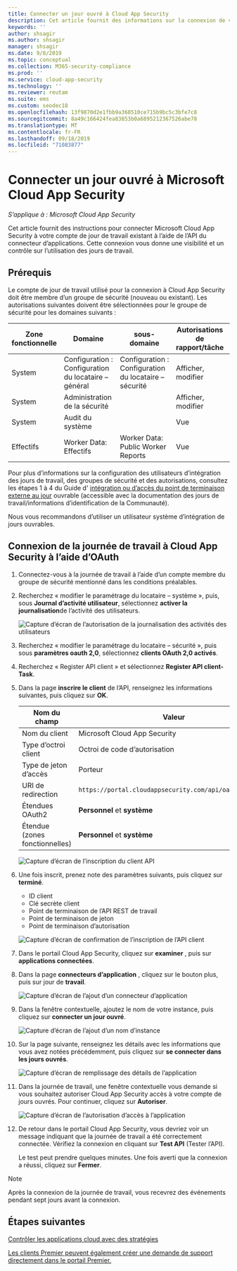 ```yaml
---
title: Connecter un jour ouvré à Cloud App Security
description: Cet article fournit des informations sur la connexion de votre application de jour de travail à Cloud App Security à l’aide du connecteur API pour la visibilité et le contrôle de l’utilisation.
keywords: ''
author: shsagir
ms.author: shsagir
manager: shsagir
ms.date: 9/8/2019
ms.topic: conceptual
ms.collection: M365-security-compliance
ms.prod: ''
ms.service: cloud-app-security
ms.technology: ''
ms.reviewer: reutam
ms.suite: ems
ms.custom: seodec18
ms.openlocfilehash: 13f9870d2e1fbb9a368510ce715b9bc5c3bfe7c8
ms.sourcegitcommit: 8a49c166424fea83853b0a6895212367526abe78
ms.translationtype: MT
ms.contentlocale: fr-FR
ms.lasthandoff: 09/18/2019
ms.locfileid: "71083877"
---
```

# <a name="connect-workday-to-microsoft-cloud-app-security"></a>Connecter un jour ouvré à Microsoft Cloud App Security

*S’applique à : Microsoft Cloud App Security*

Cet article fournit des instructions pour connecter Microsoft Cloud App Security à votre compte de jour de travail existant à l’aide de l’API du connecteur d’applications. Cette connexion vous donne une visibilité et un contrôle sur l’utilisation des jours de travail.

## <a name="prerequisites"></a>Prérequis

Le compte de jour de travail utilisé pour la connexion à Cloud App Security doit être membre d’un groupe de sécurité (nouveau ou existant). Les autorisations suivantes doivent être sélectionnées pour le groupe de sécurité pour les domaines suivants :

| Zone fonctionnelle | Domaine | sous-domaine | Autorisations de rapport/tâche | Autorisations d'intégration |
| --- | --- | --- | --- | --- |
| System | Configuration : Configuration du locataire – général | Configuration : Configuration du locataire – sécurité | Afficher, modifier | Acquérir, put |
| System | Administration de la sécurité | | Afficher, modifier | Acquérir, put |
| System | Audit du système | | Vue | Obtenir |
| Effectifs | Worker Data: Effectifs | Worker Data: Public Worker Reports | Vue | Obtenir |

Pour plus d’informations sur la configuration des utilisateurs d’intégration des jours de travail, des groupes de sécurité et des autorisations, consultez les étapes 1 à 4 du Guide d' [intégration ou d’accès du point de terminaison externe au jour](https://go.microsoft.com/fwlink/?linkid=2103212) ouvrable (accessible avec la documentation des jours de travail/informations d’identification de la Communauté).

Nous vous recommandons d’utiliser un utilisateur système d’intégration de jours ouvrables.

## <a name="how-to-connect-workday-to-cloud-app-security-using-oauth"></a>Connexion de la journée de travail à Cloud App Security à l’aide d’OAuth

1. Connectez-vous à la journée de travail à l’aide d’un compte membre du groupe de sécurité mentionné dans les conditions préalables.

1. Recherchez « modifier le paramétrage du locataire – système », puis, sous **Journal d’activité utilisateur**, sélectionnez **activer la journalisation**de l’activité des utilisateurs.

    ![Capture d’écran de l’autorisation de la journalisation des activités des utilisateurs](media/connect-workday-enable-logging.png)

1. Recherchez « modifier le paramétrage du locataire – sécurité », puis sous **paramètres oauth 2,0**, sélectionnez **clients OAuth 2,0 activés**.

1. Recherchez « Register API client » et sélectionnez **Register API client-Task**.

1. Dans la page **inscrire le client** de l’API, renseignez les informations suivantes, puis cliquez sur **OK**.

    | Nom du champ | Valeur |
    | ---- | ---- |
    | Nom du client | Microsoft Cloud App Security |
    | Type d’octroi client | Octroi de code d’autorisation |
    | Type de jeton d’accès | Porteur |
    | URI de redirection | `https://portal.cloudappsecurity.com/api/oauth/connect` |
    | Étendues OAuth2 | **Personnel** et **système** |
    | Étendue (zones fonctionnelles) | **Personnel** et **système** |

    ![Capture d’écran de l’inscription du client API](media/connect-workday-register-api-client.png)

1. Une fois inscrit, prenez note des paramètres suivants, puis cliquez sur **terminé**.

    - ID client
    - Clé secrète client
    - Point de terminaison de l’API REST de travail
    - Point de terminaison de jeton
    - Point de terminaison d’autorisation

    ![Capture d’écran de confirmation de l’inscription de l’API client](media/connect-workday-register-api-client-confirm.png)

1. Dans le portail Cloud App Security, cliquez sur **examiner** , puis sur **applications connectées**.

1. Dans la page **connecteurs d’application** , cliquez sur le bouton plus, puis sur jour de **travail**.

    ![Capture d’écran de l’ajout d’un connecteur d’application](media/connect-workday-add-app.png)

1. Dans la fenêtre contextuelle, ajoutez le nom de votre instance, puis cliquez sur **connecter un jour ouvré**.

    ![Capture d’écran de l’ajout d’un nom d’instance](media/connect-workday-add-app-connect.png)

1. Sur la page suivante, renseignez les détails avec les informations que vous avez notées précédemment, puis cliquez sur **se connecter dans les jours ouvrés**.

    ![Capture d’écran de remplissage des détails de l’application](media/connect-workday-add-app-connect-details.png)

1. Dans la journée de travail, une fenêtre contextuelle vous demande si vous souhaitez autoriser Cloud App Security accès à votre compte de jours ouvrés. Pour continuer, cliquez sur **Autoriser**.

    ![Capture d’écran de l’autorisation d’accès à l’application](media/connect-workday-add-app-allow.png)

1. De retour dans le portail Cloud App Security, vous devriez voir un message indiquant que la journée de travail a été correctement connectée. Vérifiez la connexion en cliquant sur **Test API** (Tester l’API).

    Le test peut prendre quelques minutes. Une fois averti que la connexion a réussi, cliquez sur **Fermer**.

> [!NOTE]
> Après la connexion de la journée de travail, vous recevrez des événements pendant sept jours avant la connexion.

## <a name="next-steps"></a>Étapes suivantes

[Contrôler les applications cloud avec des stratégies](control-cloud-apps-with-policies.md)

[Les clients Premier peuvent également créer une demande de support directement dans le portail Premier.](https://premier.microsoft.com/)
